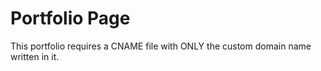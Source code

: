 # Portfolio Page
	
This portfolio requires a CNAME file with ONLY the custom domain name written in it.
